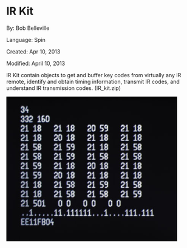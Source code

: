 # IR Kit

By: Bob Belleville

Language: Spin

Created: Apr 10, 2013

Modified: April 10, 2013

IR Kit contain objects to get and buffer key codes from virtually any IR remote, identify and obtain timing information, transmit IR codes, and understand IR transmission codes. (IR\_kit.zip)

![Auxiliary_Files/CRW_1929.jpg](Auxiliary_Files/CRW_1929.jpg)

